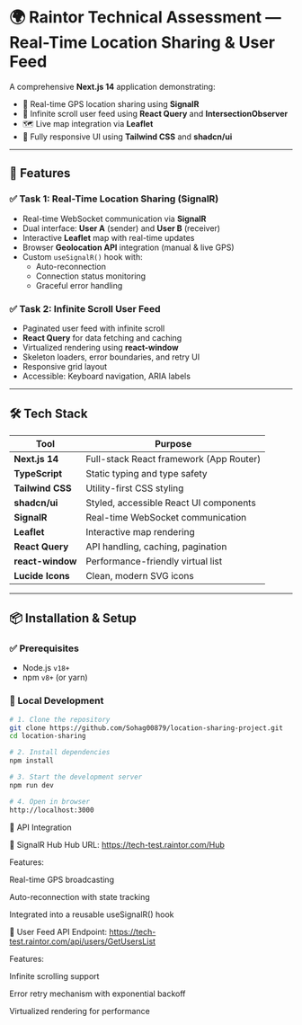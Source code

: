 # 🌍 Raintor Technical Assessment — Real-Time Location Sharing & User Feed

A comprehensive **Next.js 14** application demonstrating:

- 🔴 Real-time GPS location sharing using **SignalR**
- 👥 Infinite scroll user feed using **React Query** and **IntersectionObserver**
- 🗺️ Live map integration via **Leaflet**
- 💅 Fully responsive UI using **Tailwind CSS** and **shadcn/ui**

---

## 🚀 Features

### ✅ Task 1: Real-Time Location Sharing (SignalR)

- Real-time WebSocket communication via **SignalR**
- Dual interface: **User A** (sender) and **User B** (receiver)
- Interactive **Leaflet** map with real-time updates
- Browser **Geolocation API** integration (manual & live GPS)
- Custom `useSignalR()` hook with:
  - Auto-reconnection
  - Connection status monitoring
  - Graceful error handling

### ✅ Task 2: Infinite Scroll User Feed

- Paginated user feed with infinite scroll
- **React Query** for data fetching and caching
- Virtualized rendering using **react-window**
- Skeleton loaders, error boundaries, and retry UI
- Responsive grid layout
- Accessible: Keyboard navigation, ARIA labels

---

## 🛠️ Tech Stack

| Tool              | Purpose                                |
|-------------------|----------------------------------------|
| **Next.js 14**    | Full-stack React framework (App Router)|
| **TypeScript**    | Static typing and type safety          |
| **Tailwind CSS**  | Utility-first CSS styling              |
| **shadcn/ui**     | Styled, accessible React UI components |
| **SignalR**       | Real-time WebSocket communication      |
| **Leaflet**       | Interactive map rendering              |
| **React Query**   | API handling, caching, pagination      |
| **react-window**  | Performance-friendly virtual list      |
| **Lucide Icons**  | Clean, modern SVG icons                |

---

## 📦 Installation & Setup

### ✅ Prerequisites

- Node.js `v18+`
- npm `v8+` (or yarn)

### 🔧 Local Development

```bash
# 1. Clone the repository
git clone https://github.com/Sohag00879/location-sharing-project.git
cd location-sharing

# 2. Install dependencies
npm install

# 3. Start the development server
npm run dev

# 4. Open in browser
http://localhost:3000 
````

🔌 API Integration

📡 SignalR Hub
Hub URL: https://tech-test.raintor.com/Hub

Features:

Real-time GPS broadcasting

Auto-reconnection with state tracking

Integrated into a reusable useSignalR() hook

📂 User Feed API
Endpoint: https://tech-test.raintor.com/api/users/GetUsersList

Features:

Infinite scrolling support

Error retry mechanism with exponential backoff

Virtualized rendering for performance
